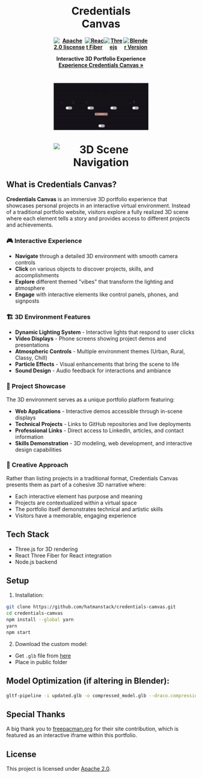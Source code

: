 <div align="center" style="display: block;margin-left: auto;margin-right: auto;width: 50%;">
<h1>Credentials Canvas</h1>

<div style="display: flex; justify-content: center; align-items: center;">
  <h4 style="margin: 0; display: flex;">
    <a href="https://www.apache.org/licenses/LICENSE-2.0.html">
      <img src="https://img.shields.io/badge/license-Apache%202.0-blue" alt="Apache 2.0 liscense" />
    </a>
    <a href="https://r3f.docs.pmnd.rs/getting-started/introduction">
      <img src="https://img.shields.io/badge/React%20Fiber-violet" alt="React Fiber" />
    </a>
    <a href="https://threejs.org/">
      <img src="https://img.shields.io/badge/Three.js-yellow" alt="Threejs" />
    </a>
    <a href="https://www.blender.org/">
    <img src="https://img.shields.io/badge/Blender%204.3-F69455" alt="Blender Version">
    </a>
  </h4>
</div>

  <p><b>Interactive 3D Portfolio Experience<br> <a href="https://production.dld9ll6ojjns2.amplifyapp.com/"> Experience Credentials Canvas » </a> </b> </p>
  <h1 >
 <p align="center">
    <td><img src="https://github.com/HatmanStack/credentials-canvas/blob/main/public/ez.gif" alt="Interactive 3D Environment"></td></p>
     <p align="center">
    <td><img src="https://github.com/HatmanStack/credentials-canvas/blob/main/public/house.gif" alt="3D Scene Navigation"></td></p>
</h1>
</div>

## What is Credentials Canvas?

**Credentials Canvas** is an immersive 3D portfolio experience that showcases personal projects in an interactive virtual environment. Instead of a traditional portfolio website, visitors explore a fully realized 3D scene where each element tells a story and provides access to different projects and achievements.

### 🎮 Interactive Experience
- **Navigate** through a detailed 3D environment with smooth camera controls
- **Click** on various objects to discover projects, skills, and accomplishments  
- **Explore** different themed "vibes" that transform the lighting and atmosphere
- **Engage** with interactive elements like control panels, phones, and signposts

### 🏗️ 3D Environment Features
- **Dynamic Lighting System** - Interactive lights that respond to user clicks
- **Video Displays** - Phone screens showing project demos and presentations
- **Atmospheric Controls** - Multiple environment themes (Urban, Rural, Classy, Chill)
- **Particle Effects** - Visual enhancements that bring the scene to life
- **Sound Design** - Audio feedback for interactions and ambiance

### 📱 Project Showcase
The 3D environment serves as a unique portfolio platform featuring:
- **Web Applications** - Interactive demos accessible through in-scene displays
- **Technical Projects** - Links to GitHub repositories and live deployments
- **Professional Links** - Direct access to LinkedIn, articles, and contact information
- **Skills Demonstration** - 3D modeling, web development, and interactive design capabilities

### 🎨 Creative Approach
Rather than listing projects in a traditional format, Credentials Canvas presents them as part of a cohesive 3D narrative where:
- Each interactive element has purpose and meaning
- Projects are contextualized within a virtual space
- The portfolio itself demonstrates technical and artistic skills
- Visitors have a memorable, engaging experience

## Tech Stack
- Three.js for 3D rendering
- React Three Fiber for React integration
- Node.js backend

## Setup
1. Installation:
```bash
git clone https://github.com/hatmanstack/credentials-camvas.git
cd credentials-camvas
npm install --global yarn
yarn
npm start
```

2. Download the custom model:
- Get `.glb` file from [here](https://production.dld9ll6ojjns2.amplifyapp.com/compressed_model.glb)
- Place in public folder

## Model Optimization (if altering in Blender):
```bash
gltf-pipeline -i updated.glb -o compressed_model.glb --draco.compressionLevel=7 --keepUnusedElements --keepDefaultScene
```

## Special Thanks  
A big thank you to [freepacman.org](https://freepacman.org) for their site contribution, which is featured as an interactive iframe within this portfolio.

## License

This project is licensed under [Apache 2.0](https://www.apache.org/licenses/LICENSE-2.0).
